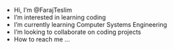 -  Hi, I’m @FarajTeslim
-  I’m interested in learning coding
-  I’m currently learning Computer Systems Engineering
-  I’m looking to collaborate on coding projects 
-  How to reach me ...

<!---
FarajTeslim/FarajTeslim is a ✨ special ✨ repository because its `README.md` (this file) appears on your GitHub profile.
You can click the Preview link to take a look at your changes.
--->
